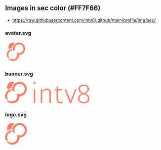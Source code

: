 ## Images in sec color (#FF7F66)

* https://raw.githubusercontent.com/intv8/.github/main/profile/img/sec/

### avatar.svg

<img
  alt="intv8 logo in secondary color"
  height="70"
  src="avatar.svg"
/>

### banner.svg

<img
  alt="intv8 banner in secondary color"
  height="70"
  src="banner.svg"
/>

### logo.svg

<img
  alt="intv8 logo in secondary color"
  height="70"
  src="logo.svg"
/>
